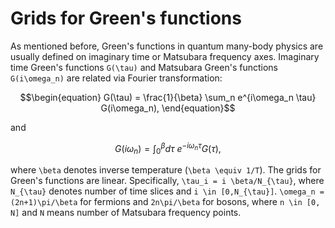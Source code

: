 # Grids for Green's functions

As mentioned before, Green's functions in quantum many-body physics are usually defined on imaginary time or Matsubara frequency axes. Imaginary time Green's functions ``G(\tau)`` and Matsubara Green's functions ``G(i\omega_n)`` are related via Fourier transformation:

```math
\begin{equation}
G(\tau) = \frac{1}{\beta} \sum_n e^{i\omega_n \tau} G(i\omega_n),
\end{equation}
```

and

```math
\begin{equation}
G(i\omega_n) = \int^{\beta}_0 d\tau\ e^{-i\omega_n \tau} G(\tau),
\end{equation}
```

where ``\beta`` denotes inverse temperature (``\beta \equiv 1/T``). The grids for Green's functions are linear. Specifically, ``\tau_i = i \beta/N_{\tau}``, where ``N_{\tau}`` denotes number of time slices and ``i \in [0,N_{\tau}]``. ``\omega_n = (2n+1)\pi/\beta`` for fermions and ``2n\pi/\beta`` for bosons, where ``n \in [0, N]`` and ``N`` means number of Matsubara frequency points.
